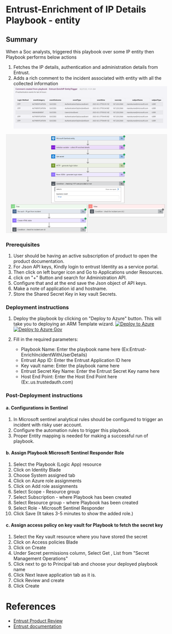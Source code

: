 # Entrust-Enrichment of IP Details Playbook - entity
 ## Summary
 When a Soc analysts, triggered this playbook over some IP entity then Playbook performs below actions
 1. Fetches the IP details, authentication and administration details from Entrust.
 2. Adds a rich comment to the incident associated with entity with all the collected information
    ![Comment example](./Images/Entrust-EnrichIP-EntityTrigger_incident_comment.png)

![Playbook Designer view](./Images/Entrust-EnrichIP-EntityTrigger.png)<br>

### Prerequisites 
1. User should be having an active subscription of product to open the product documentation.
2. For Json API keys, Kindly login to entrust Identity as a service portal.
3. Then click on left burger icon and Go to Applications under Resources.
4. click on "+" Button and search for Administration API.
5. Configure that and at the end save the Json object of API keys.
6. Make a note of application id and hostname.
7. Store the Shared Secret Key in key vault Secrets. 

### Deployment instructions 
1. Deploy the playbook by clicking on "Deploy to Azure" button. This will take you to deploying an ARM Template wizard.
[![Deploy to Azure](https://aka.ms/deploytoazurebutton)](https://portal.azure.com/#create/Microsoft.Template/uri/https%3A%2F%2Fraw.githubusercontent.com%2FAzure%2FAzure-Sentinel%2Fmaster%2FSolutions%2FEntrustIdentityAsaService%2FPlaybooks%2FEntrustPlaybooks%2FEntrust-EnrichIncidentWithUserDetails%2Fazuredeploy.json)
[![Deploy to Azure Gov](https://aka.ms/deploytoazuregovbutton)](https://portal.azure.us/#create/Microsoft.Template/uri/https%3A%2F%2Fraw.githubusercontent.com%2FAzure%2FAzure-Sentinel%2Fmaster%2FSolutions%2FEntrustIdentityAsaService%2FPlaybooks%2FEntrustPlaybooks%2FEntrust-EnrichIncidentWithUserDetails%2Fazuredeploy.json)

2. Fill in the required parameters:
    * Playbook Name: Enter the playbook name here (Ex:Entrust-EnrichIncidentWithUserDetails)
	* Entrust App ID: Enter the Entrust Application ID here
	* Key vault name: Enter the playbook name here
	* Entrust Secret Key Name: Enter the Entrust Secret Key name here
	* Host End Point: Enter the Host End Point here (Ex:<Oraganization>.us.trustedauth.com)
    
### Post-Deployment instructions 
#### a. Configurations in Sentinel
1. In Microsoft sentinel analytical rules should be configured to trigger an incident with risky user account.
2. Configure the automation rules to trigger this playbook.
3. Proper Entity mapping is needed for making a successful run of playbook.

#### b. Assign Playbook Microsoft Sentinel Responder Role
1. Select the Playbook (Logic App) resource
2. Click on Identity Blade
3. Choose System assigned tab
4. Click on Azure role assignments
5. Click on Add role assignments
6. Select Scope - Resource group
7. Select Subscription - where Playbook has been created
8. Select Resource group - where Playbook has been created
9. Select Role - Microsoft Sentinel Responder
10. Click Save (It takes 3-5 minutes to show the added role.)

#### c. Assign access policy on key vault for Playbook to fetch the secret key
1. Select the Key vault resource where you have stored the secret
2. Click on Access policies Blade
3. Click on Create
4. Under Secret permissions column, Select Get , List from "Secret Management Operations"
5. Click next to go to Principal tab and choose your deployed playbook name
6. Click Next leave application tab as it is.
7. Click Review and create
8. Click Create

#  References
 - [Entrust Product Review](https://www.entrust.com/-/media/documentation/datasheets/entrust-identity-as-a-service-ss.pdf)
 - [Entrust documentation](https://www.entrust.com/documentation)

